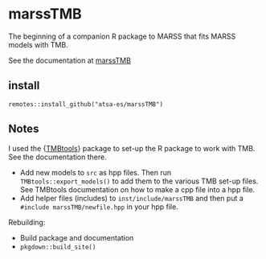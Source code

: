 # marssTMB

The beginning of a companion R package to MARSS that fits MARSS models with TMB.

See the documentation at [marssTMB]()

## install

```
remotes::install_github("atsa-es/marssTMB")
```

## Notes

I used the {[TMBtools](https://github.com/mlysy/TMBtools)} package to set-up the R package to work with TMB. See the documentation there.

* Add new models to `src` as hpp files. Then run `TMBtools::export_models()` to add them to the various TMB set-up files. See TMBtools documentation on how to make a cpp file into a hpp file.
* Add helper files (includes) to `inst/include/marssTMB` and then put a `#include marssTMB/newfile.hpp` in your hpp file.

Rebuilding:

* Build package and documentation
* `pkgdown::build_site()`
